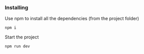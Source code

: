 ### Installing

Use npm to install all the dependencies (from the project folder)

```
npm i
```

Start the project

```
npm run dev
```
